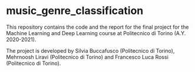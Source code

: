 # music_genre_classification
This repository contains the code and the report for the final project for the Machine Learning and Deep Learning course at Politecnico di Torino (A.Y. 2020-2021). 

The project is developed by Silvia Buccafusco (Politecnico di Torino), Mehrnoosh Liravi (Politecnico di Torino) and Francesco Luca Rossi (Politecnico di Torino). 
